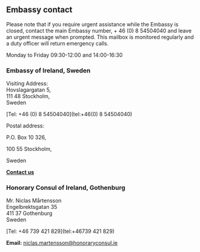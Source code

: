 ## Embassy contact

Please note that if you require urgent assistance while the Embassy is closed, contact the main Embassy number, + 46 (0) 8 54504040 and leave an urgent message when prompted. This mailbox is monitored regularly and a duty officer will return emergency calls.

Monday to Friday 09:30-12:00 and 14:00-16:30

### Embassy of Ireland, Sweden

Visiting Address:   
Hovslagargatan 5,   
111 48 Stockholm,   
Sweden

[Tel: +46 (0) 8 54504040](tel:+46(0) 8 54504040)

Postal address:

P.O. Box 10 326,

100 55 Stockholm,

Sweden

[**Contact us**](/en/sweden/stockholm/contact/)

### Honorary Consul of Ireland, Gothenburg

Mr. Niclas Mårtensson   
Engelbrektsgatan 35   
411 37 Gothenburg   
Sweden

[Tel: +46 739 421 829](tel:+46739 421 829)

**Email:** [niclas.martensson@honoraryconsul.ie](mailto:niclas.martensson@honoraryconsul.ie)